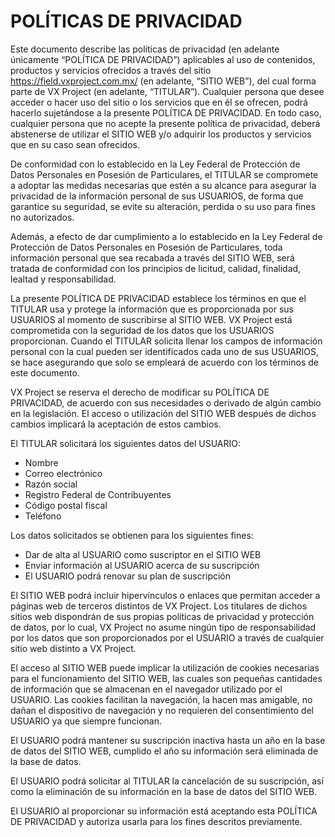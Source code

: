 # POLÍTICAS DE PRIVACIDAD

Este documento describe las políticas de privacidad (en adelante únicamente “POLÍTICA DE
PRIVACIDAD”) aplicables al uso de contenidos, productos y servicios ofrecidos a través del sitio
https://field.vxproject.com.mx/ (en adelante, “SITIO WEB”), del cual forma parte de VX Project
(en adelante, “TITULAR”). Cualquier persona que desee acceder o hacer uso del sitio o los
servicios que en él se ofrecen, podrá hacerlo sujetándose a la presente POLÍTICA DE
PRIVACIDAD. En todo caso, cualquier persona que no acepte la presente política de
privacidad, deberá abstenerse de utilizar el SITIO WEB y/o adquirir los productos y servicios que
en su caso sean ofrecidos.

De conformidad con lo establecido en la Ley Federal de Protección de Datos Personales en
Posesión de Particulares, el TITULAR se compromete a adoptar las medidas necesarias que
estén a su alcance para asegurar la privacidad de la información personal de sus USUARIOS,
de forma que garantice su seguridad, se evite su alteración, perdida o su uso para fines no
autorizados.

Además, a efecto de dar cumplimiento a lo establecido en la Ley Federal de Protección de
Datos Personales en Posesión de Particulares, toda información personal que sea recabada a
través del SITIO WEB, será tratada de conformidad con los principios de licitud, calidad,
finalidad, lealtad y responsabilidad.

La presente POLÍTICA DE PRIVACIDAD establece los términos en que el TITULAR usa y protege la
información que es proporcionada por sus USUARIOS al momento de suscribirse al SITIO WEB.
VX Project está comprometida con la seguridad de los datos que los USUARIOS proporcionan.
Cuando el TITULAR solicita llenar los campos de información personal con la cual pueden ser
identificados cada uno de sus USUARIOS, se hace asegurando que solo se empleará de
acuerdo con los términos de este documento.

VX Project se reserva el derecho de modificar su POLÍTICA DE PRIVACIDAD, de acuerdo con sus
necesidades o derivado de algún cambio en la legislación. El acceso o utilización del SITIO WEB
después de dichos cambios implicará la aceptación de estos cambios.

El TITULAR solicitará los siguientes datos del USUARIO:

- Nombre
- Correo electrónico
- Razón social
- Registro Federal de Contribuyentes
- Código postal fiscal
- Teléfono

Los datos solicitados se obtienen para los siguientes fines:

- Dar de alta al USUARIO como suscriptor en el SITIO WEB
- Enviar información al USUARIO acerca de su suscripción
- El USUARIO podrá renovar su plan de suscripción

El SITIO WEB podrá incluir hipervínculos o enlaces que permitan acceder a páginas web de
terceros distintos de VX Project. Los titulares de dichos sitios web dispondrán de sus propias
políticas de privacidad y protección de datos, por lo cual, VX Project no asume ningún tipo de
responsabilidad por los datos que son proporcionados por el USUARIO a través de cualquier
sitio web distinto a VX Project.

El acceso al SITIO WEB puede implicar la utilización de cookies necesarias para el
funcionamiento del SITIO WEB, las cuales son pequeñas cantidades de información que se
almacenan en el navegador utilizado por el USUARIO. Las cookies facilitan la navegación, la
hacen mas amigable, no dañan el dispositivo de navegación y no requieren del
consentimiento del USUARIO ya que siempre funcionan.

El USUARIO podrá mantener su suscripción inactiva hasta un año en la base de datos del SITIO
WEB, cumplido el año su información será eliminada de la base de datos.

El USUARIO podrá solicitar al TITULAR la cancelación de su suscripción, así como la eliminación
de su información en la base de datos del SITIO WEB.

El USUARIO al proporcionar su información está aceptando esta POLÍTICA DE PRIVACIDAD y
autoriza usarla para los fines descritos previamente.

